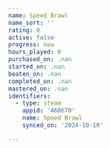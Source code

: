 ```yaml
---
name: Speed Brawl
name_sort: ''
rating: 0
active: false
progress: new
hours_played: 0
purchased_on: .nan
started_on: .nan
beaten_on: .nan
completed_on: .nan
mastered_on: .nan
identifiers:
  - type: steam
    appid: '468670'
    name: Speed Brawl
    synced_on: '2024-10-10'

---
```

